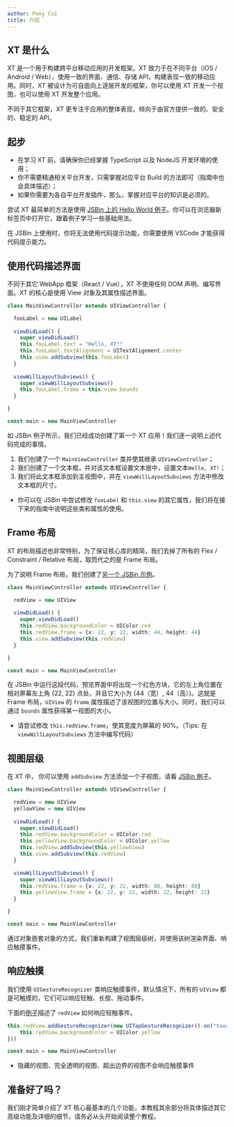 ```yaml
---
author: Pony Cui
title: 介绍
---
```


## XT 是什么

XT 是一个用于构建跨平台移动应用的开发框架。XT 致力于在不同平台（iOS / Android / Web），使用一致的界面、通信、存储 API，构建表现一致的移动应用。同时，XT 被设计为可自底向上逐层开发的框架，你可以使用 XT 开发一个视图，也可以使用 XT 开发整个应用。

不同于其它框架，XT 更专注于应用的整体表现，倾向于由官方提供一致的、安全的、稳定的 API。

## 起步

* 在学习 XT 前，请确保你已经掌握 TypeScript 以及 NodeJS 开发环境的使用；
* 你不需要精通相关平台开发，只需掌握对应平台 Build 的方法即可（指南中也会具体描述）；
* 如果你需要为各自平台开发插件，那么，掌握对应平台的知识是必须的。

尝试 XT 最简单的方法是使用 [JSBin 上的 Hello World 例子](https://jsbin.com/cuhevor/2/edit?js,output)。你可以在浏览器新标签页中打开它，跟着例子学习一些基础用法。

在 JSBin 上使用时，你将无法使用代码提示功能，你需要使用 VSCode 才能获得代码提示能力。

## 使用代码描述界面

不同于其它 WebApp 框架（React / Vue），XT 不使用任何 DOM 声明、编写界面。XT 的核心是使用 View 对象及其属性描述界面。

```typescript
class MainViewController extends UIViewController {

  fooLabel = new UILabel
  
  viewDidLoad() {
    super.viewDidLoad()
    this.fooLabel.text = "Hello, XT!"
    this.fooLabel.textAlignment = UITextAlignment.center
    this.view.addSubview(this.fooLabel)
  }
  
  viewWillLayoutSubviews() {
    super.viewWillLayoutSubviews()
    this.fooLabel.frame = this.view.bounds
  }

}

const main = new MainViewController
```

如 JSBin 例子所示，我们已经成功创建了第一个 XT 应用！我们逐一说明上述代码完成的事情。

1. 我们创建了一个 ```MainViewController``` 类并使其继承 ```UIViewController```；
2. 我们创建了一个文本框，并对该文本框设置文本居中，设置文本```Hello, XT!```；
3. 我们将此文本框添加到主视图中，并在 ```viewWillLayoutSubviews``` 方法中修改文本框的尺寸。

* 你可以在 JSBin 中尝试修改 ```fooLabel``` 和 ```this.view``` 的其它属性，我们将在接下来的指南中说明这些类和属性的使用。

## Frame 布局

XT 的布局描述也非常特别，为了保证核心库的精简，我们去掉了所有的 Flex / Constraint / Relative 布局，取而代之的是 Frame 布局。

为了说明 Frame 布局，我们创建了[另一个 JSBin 示例](https://jsbin.com/fugozah/edit?js,output)。

```typescript
class MainViewController extends UIViewController {

  redView = new UIView
  
  viewDidLoad() {
    super.viewDidLoad()
    this.redView.backgroundColor = UIColor.red
    this.redView.frame = {x: 22, y: 22, width: 44, height: 44}
    this.view.addSubview(this.redView)
  }

}

const main = new MainViewController
```

在 JSBin 中运行这段代码，预览界面中将出现一个红色方块，它的左上角位置在相对屏幕左上角 {22, 22} 点处，并且它大小为 {44（宽）, 44（高）}。这就是 Frame 布局，```UIView``` 的 ```frame``` 属性描述了该视图的位置与大小。同时，我们可以通过 ```bounds``` 属性获得某一视图的大小。

* 请尝试修改 ```this.redView.frame```，使其宽度为屏幕的 90%。（Tips: 在 ```viewWillLayoutSubviews``` 方法中编写代码）

## 视图层级

在 XT 中， 你可以使用 ```addSubview``` 方法添加一个子视图，请看 [JSBin 例子](https://jsbin.com/yanokic/3/edit?js,output)。

```typescript
class MainViewController extends UIViewController {

  redView = new UIView
  yellowView = new UIView
  
  viewDidLoad() {
    super.viewDidLoad()
    this.redView.backgroundColor = UIColor.red
    this.yellowView.backgroundColor = UIColor.yellow
    this.redView.addSubview(this.yellowView)
    this.view.addSubview(this.redView)
  }

  viewWillLayoutSubviews() {
    super.viewWillLayoutSubviews()
    this.redView.frame = {x: 22, y: 22, width: 88, height: 88}
    this.yellowView.frame = {x: 22, y: 22, width: 22, height: 22}
  }

}

const main = new MainViewController
```

通过对象嵌套对象的方式，我们重新构建了视图层级树，并使用该树渲染界面、响应触摸事件。

## 响应触摸

我们使用 ```UIGestureRecognizer``` 类响应触摸事件，默认情况下，所有的 ```UIView``` 都是可触摸的，它们可以响应轻触、长按、拖动事件。

下面的[例子](https://jsbin.com/tisulu/edit?js,output)描述了 ```redView``` 如何响应轻触事件。

```typescript
this.redView.addGestureRecognizer(new UITapGestureRecognizer().on("touch", () => {
    this.redView.backgroundColor = UIColor.yellow
}))

const main = new MainViewController
```

* 隐藏的视图、完全透明的视图、超出边界的视图不会响应触摸事件

## 准备好了吗？

我们刚才简单介绍了 XT 核心最基本的几个功能，本教程其余部分将具体描述其它高级功能及详细的细节，请务必从头开始阅读整个教程。